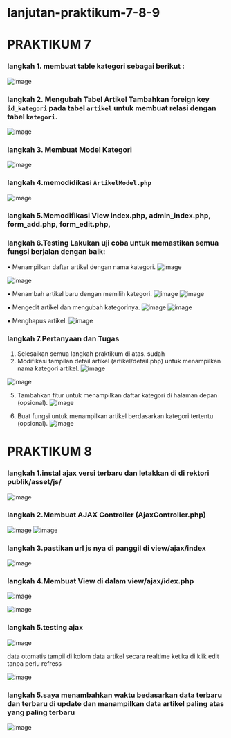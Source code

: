 # lanjutan-praktikum-7-8-9

# PRAKTIKUM 7
### langkah 1. membuat table kategori sebagai berikut :
![image](https://github.com/user-attachments/assets/eff28be4-9011-4968-806a-da5511bb4a8a)


### langkah 2. Mengubah Tabel Artikel Tambahkan foreign key `id_kategori` pada tabel `artikel` untuk membuat relasi dengan tabel `kategori`.
![image](https://github.com/user-attachments/assets/410040a6-7b40-4848-ad6f-82d35b25ab25)

### langkah 3. Membuat Model Kategori
![image](https://github.com/user-attachments/assets/e43e27cf-0112-4607-81e1-4a9f35842e5c)

### langkah 4.memodidikasi `ArtikelModel.php`
![image](https://github.com/user-attachments/assets/85eb1765-34ed-452e-a00e-667eebef9478)

### langkah 5.Memodifikasi View index.php, admin_index.php, form_add.php, form_edit.php, 


### langkah 6.Testing Lakukan uji coba untuk memastikan semua fungsi berjalan dengan baik:
• Menampilkan daftar artikel dengan nama kategori.
![image](https://github.com/user-attachments/assets/aa591427-5817-4fce-8d0b-f7f948b71a29)

![image](https://github.com/user-attachments/assets/919f6e12-1d0c-459a-9951-436d928826a1)

• Menambah artikel baru dengan memilih kategori.
![image](https://github.com/user-attachments/assets/3e160523-2363-454c-8df4-0ef90b5f238b)
![image](https://github.com/user-attachments/assets/dac82d63-2042-4fbe-8777-5a4b7d25d652)


• Mengedit artikel dan mengubah kategorinya.
![image](https://github.com/user-attachments/assets/dac87a84-56d1-4195-ab9b-4026a61c851d)
![image](https://github.com/user-attachments/assets/91d7461c-3eae-40a3-8a97-469014a9f04d)

• Menghapus artikel.
![image](https://github.com/user-attachments/assets/9113966e-2515-4f8d-b5ce-f2f4226e998f)


### langkah 7.Pertanyaan dan Tugas
1. Selesaikan semua langkah praktikum di atas.
   sudah
3. Modifikasi tampilan detail artikel (artikel/detail.php) untuk menampilkan nama kategori
artikel.
![image](https://github.com/user-attachments/assets/5a76794e-99ae-43d0-b3dd-8d9d330febb2)

![image](https://github.com/user-attachments/assets/54cfe2df-1deb-491a-bebf-aa3f8fddfb23)

5. Tambahkan fitur untuk menampilkan daftar kategori di halaman depan (opsional).
![image](https://github.com/user-attachments/assets/51d9e891-2c92-4589-bc4f-e91160df16c3)

7. Buat fungsi untuk menampilkan artikel berdasarkan kategori tertentu (opsional).
   ![image](https://github.com/user-attachments/assets/3ba7f428-d5ee-4253-b954-150817a8e079)






# PRAKTIKUM 8


### langkah 1.instal ajax versi terbaru dan letakkan di di rektori publik/asset/js/
![image](https://github.com/user-attachments/assets/f32e9d8a-0545-4713-8a4b-c8a136ee7507)


### langkah 2.Membuat AJAX Controller (AjaxController.php)
![image](https://github.com/user-attachments/assets/4b4fbd64-1745-4c36-a288-8236acc5e829)
![image](https://github.com/user-attachments/assets/8f5c74f7-83c5-4a1c-a85d-418861a9629b)



                                      
### langkah 3.pastikan url js nya di panggil di view/ajax/index
![image](https://github.com/user-attachments/assets/4e6bf5a1-fb4c-493a-a8d1-871ba2993007)

                                      
### langkah 4.Membuat View di dalam view/ajax/idex.php
![image](https://github.com/user-attachments/assets/19ddac0c-a73b-4ae4-ae96-d9e7106bd9d6)

![image](https://github.com/user-attachments/assets/0c7d6cb0-55af-478b-87e1-4f7609be3924)

### langkah 5.testing ajax
![image](https://github.com/user-attachments/assets/d36c9d43-748e-48c7-bac2-0f104103c7ee)

data otomatis tampil di kolom data artikel secara realtime ketika di klik edit tanpa perlu refress

![image](https://github.com/user-attachments/assets/350aeb4c-5181-4cf2-9590-366ebfe19a69)


### langkah 5.saya menambahkan waktu bedasarkan data terbaru dan terbaru di update dan manampilkan data artikel paling atas yang paling terbaru
![image](https://github.com/user-attachments/assets/81388675-121c-4b05-bad3-b45eeb3bacaf)


                                                                                                   
